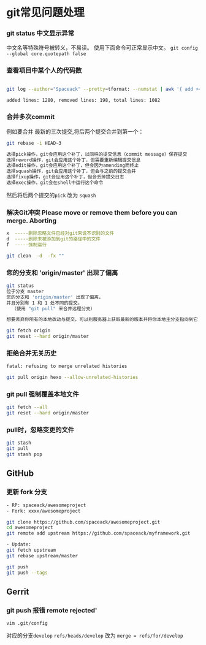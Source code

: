 # git常见问题处理

### git status 中文显示异常

中文名等特殊符号被转义，不易读。
使用下面命令可正常显示中文。
`git config --global core.quotepath false`

### 查看项目中某个人的代码数

  ```bash

  git log --author="Spaceack" --pretty=tformat: --numstat | awk '{ add += $1; subs += $2; loc += $1 - $2 } END { printf "added lines: %s, removed lines: %s, total lines: %s\n", add, subs, loc }' 

  added lines: 1280, removed lines: 198, total lines: 1082
  ```

### 合并多次commit

例如要合并 最新的三次提交,将后两个提交合并到第一个：

  ```bash
  git rebase -i HEAD~3

  选择pick操作，git会应用这个补丁，以同样的提交信息（commit message）保存提交
  选择reword操作，git会应用这个补丁，但需要重新编辑提交信息
  选择edit操作，git会应用这个补丁，但会因为amending而终止
  选择squash操作，git会应用这个补丁，但会与之前的提交合并
  选择fixup操作，git会应用这个补丁，但会丢掉提交日志
  选择exec操作，git会在shell中运行这个命令
  ```

  然后将后两个提交的`pick` 改为 `squash`

### 解决Git冲突 Please move or remove them before you can merge. Aborting

  ```bash
  x  -----删除忽略文件已经对git来说不识别的文件
  d  -----删除未被添加到git的路径中的文件
  f  -----强制运行

  git clean  -d  -fx ""
  ```

### 您的分支和 'origin/master' 出现了偏离

  ```bash
  git status
  位于分支 master
  您的分支和 'origin/master' 出现了偏离，
  并且分别有 1 和 1 处不同的提交。
    （使用 "git pull" 来合并远程分支）

  想要丢弃你所有的本地改动与提交，可以到服务器上获取最新的版本并将你本地主分支指向到它：

  git fetch origin
  git reset --hard origin/master
  ```

### 拒绝合并无关历史

  ```bash
  fatal: refusing to merge unrelated histories

  git pull origin hexo --allow-unrelated-histories
  ```

### git pull 强制覆盖本地文件

  ```bash
  git fetch --all
  git reset --hard origin/master

  ```

### pull时，忽略变更的文件

  ```bash
  git stash
  git pull
  git stash pop
  ```

## GitHub

### 更新 fork 分支

  ```bash
 - RP: spaceack/awesomeproject
 - Fork: xxxx/awesomeproject

  git clone https://github.com/spaceack/awesomeproject.git
  cd awesomeproject
  git remote add upstream https://github.com/spaceack/myframework.git

- Update:
  git fetch upstream
  git rebase upstream/master

  git push
  git push --tags
  ```

## Gerrit

### git push 报错 remote rejected'

`vim .git/config`

对应的分支`develop` `refs/heads/develop` 改为 `merge = refs/for/develop`

